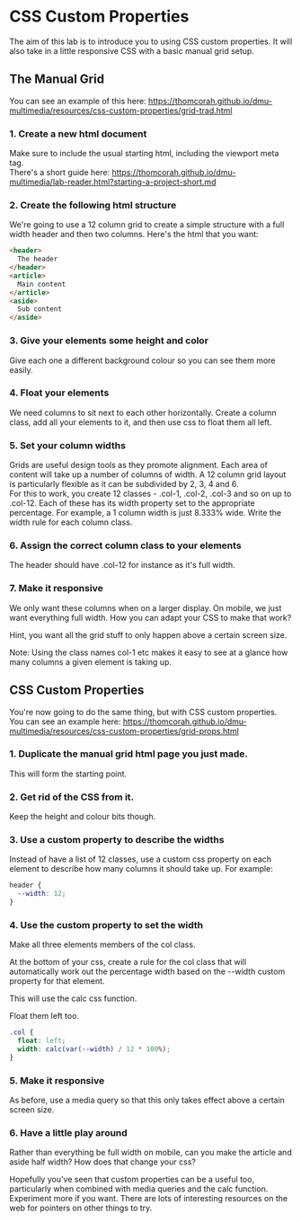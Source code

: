 # CSS Custom Properties

The aim of this lab is to introduce you to using CSS custom properties. It will also take in a little responsive CSS with a basic manual grid setup.

## The Manual Grid

You can see an example of this here: <https://thomcorah.github.io/dmu-multimedia/resources/css-custom-properties/grid-trad.html>

### 1. Create a new html document
Make sure to include the usual starting html, including the viewport meta tag.  
There's a short guide here: <https://thomcorah.github.io/dmu-multimedia/lab-reader.html?starting-a-project-short.md>

### 2. Create the following html structure
We're going to use a 12 column grid to create a simple structure with a full width header and then two columns. Here's the html that you want:

```html
<header>
  The header
</header>
<article>
  Main content
</article>
<aside>
  Sub content
</aside>
```

### 3. Give your elements some height and color
Give each one a different background colour so you can see them more easily.

### 4. Float your elements
We need columns to sit next to each other horizontally. Create a column class, add all your elements to it, and then use css to float them all left.

### 5. Set your column widths
Grids are useful design tools as they promote alignment. Each area of content will take up a number of columns of width. A 12 column grid layout is particularly flexible as it can be subdivided by 2, 3, 4 and 6.  
For this to work, you create 12 classes - .col-1, .col-2, .col-3 and so on up to .col-12. Each of these has its width property set to the appropriate percentage. For example, a 1 column width is just 8.333% wide.
Write the width rule for each column class.

### 6. Assign the correct column class to your elements
The header should have .col-12 for instance as it's full width.

### 7. Make it responsive
We only want these columns when on a larger display. On mobile, we just want everything full width. How you can adapt your CSS to make that work?

Hint, you want all the grid stuff to only happen above a certain screen size.

Note: Using the class names col-1 etc makes it easy to see at a glance how many columns a given element is taking up.


## CSS Custom Properties
You're now going to do the same thing, but with CSS custom properties. You can see an example here: <https://thomcorah.github.io/dmu-multimedia/resources/css-custom-properties/grid-props.html>

### 1. Duplicate the manual grid html page you just made.
This will form the starting point.

### 2. Get rid of the CSS from it.
Keep the height and colour bits though.

### 3. Use a custom property to describe the widths
Instead of have a list of 12 classes, use a custom css property on each element to describe how many columns it should take up. For example:

```css
header {
  --width: 12;
}
```

### 4. Use the custom property to set the width
Make all three elements members of the col class.

At the bottom of your css, create a rule for the col class that will automatically work out the percentage width based on the --width custom property for that element.

This will use the calc css function.

Float them left too.

```css
.col {
  float: left;
  width: calc(var(--width) / 12 * 100%);
}
```

### 5. Make it responsive
As before, use a media query so that this only takes effect above a certain screen size.

### 6. Have a little play around
Rather than everything be full width on mobile, can you make the article and aside half width? How does that change your css?

Hopefully you've seen that custom properties can be a useful too, particularly when combined with media queries and the calc function. Experiment more if you want. There are lots of interesting resources on the web for pointers on other things to try.
